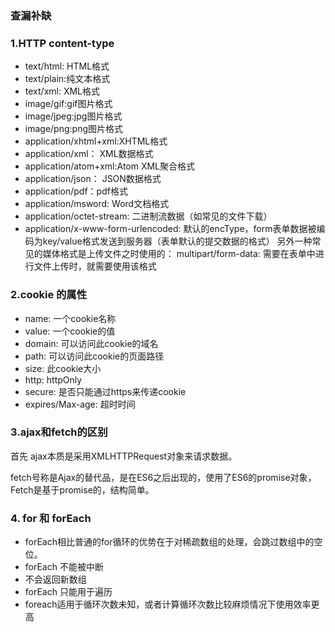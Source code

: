 ### 查漏补缺

### 1.HTTP content-type

- text/html: HTML格式
- text/plain:纯文本格式
- text/xml: XML格式
- image/gif:gif图片格式
- image/jpeg:jpg图片格式
- image/png:png图片格式
- application/xhtml+xml:XHTML格式
- application/xml： XML数据格式
- application/atom+xml:Atom XML聚合格式
- application/json： JSON数据格式
- application/pdf：pdf格式
- application/msword: Word文档格式
- application/octet-stream: 二进制流数据（如常见的文件下载）
- application/x-www-form-urlencoded: 默认的encType，form表单数据被编码为key/value格式发送到服务器（表单默认的提交数据的格式）
另外一种常见的媒体格式是上传文件之时使用的：
multipart/form-data: 需要在表单中进行文件上传时，就需要使用该格式

### 2.cookie 的属性

- name: 一个cookie名称
- value: 一个cookie的值
- domain: 可以访问此cookie的域名
- path: 可以访问此cookie的页面路径
- size: 此cookie大小
- http: httpOnly
- secure: 是否只能通过https来传递cookie
- expires/Max-age: 超时时间

### 3.ajax和fetch的区别

首先 ajax本质是采用XMLHTTPRequest对象来请求数据。

fetch号称是Ajax的替代品，是在ES6之后出现的，使用了ES6的promise对象，Fetch是基于promise的，结构简单。

### 4. for 和 forEach

- forEach相比普通的for循环的优势在于对稀疏数组的处理，会跳过数组中的空位。
- forEach 不能被中断
- 不会返回新数组
- forEach 只能用于遍历
- foreach适用于循环次数未知，或者计算循环次数比较麻烦情况下使用效率更高



